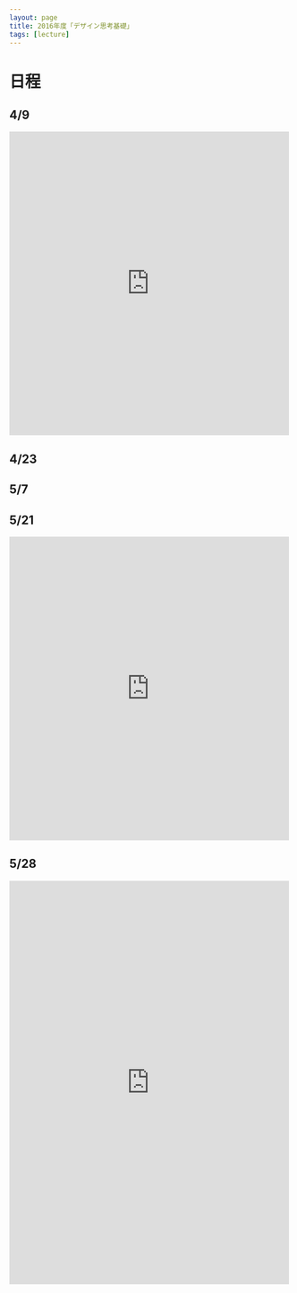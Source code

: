 ```yaml
---
layout: page
title: 2016年度「デザイン思考基礎」
tags: [lecture]
---
```


# 日程

## 4/9

<iframe src="https://www.facebook.com/plugins/post.php?href=https%3A%2F%2Fwww.facebook.com%2Ftitech.cbec%2Fposts%2F442756422599910%3A0&width=500" width="500" height="542" style="border:none;overflow:hidden" scrolling="no" frameborder="0" allowTransparency="true"></iframe>

## 4/23

## 5/7

## 5/21

<iframe src="https://www.facebook.com/plugins/post.php?href=https%3A%2F%2Fwww.facebook.com%2Ftitech.cbec%2Fposts%2F455907471284805%3A0&width=500" width="500" height="542" style="border:none;overflow:hidden" scrolling="no" frameborder="0" allowTransparency="true"></iframe>

## 5/28

<iframe src="https://www.facebook.com/plugins/post.php?href=https%3A%2F%2Fwww.facebook.com%2Ftitech.cbec%2Fposts%2F459010020974550&width=500" width="500" height="720" style="border:none;overflow:hidden" scrolling="no" frameborder="0" allowTransparency="true"></iframe>
